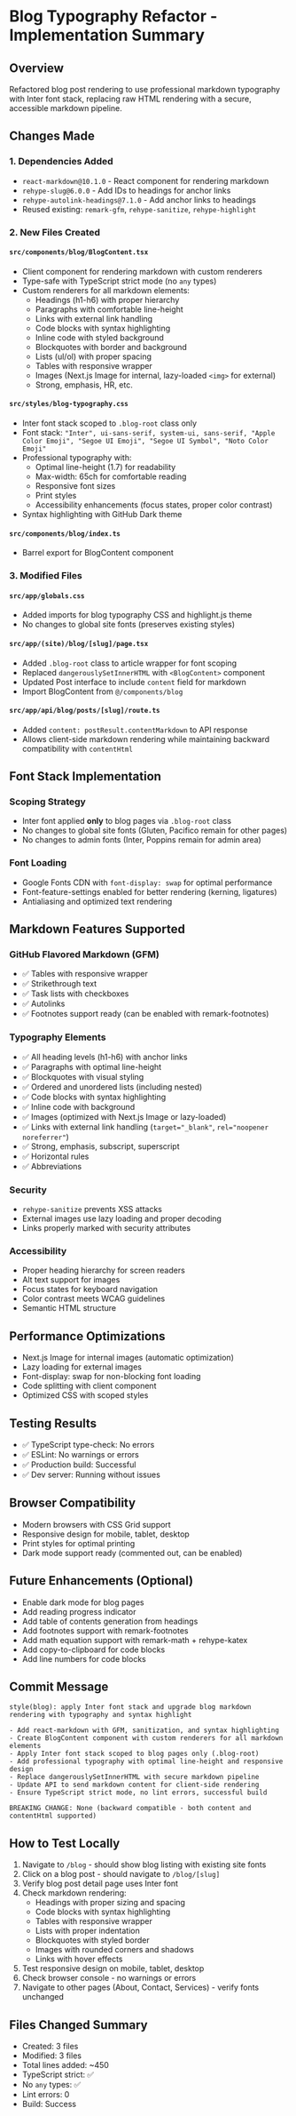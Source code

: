 # Blog Typography Refactor - Implementation Summary

## Overview

Refactored blog post rendering to use professional markdown typography with Inter font stack, replacing raw HTML rendering with a secure, accessible markdown pipeline.

## Changes Made

### 1. Dependencies Added

- `react-markdown@10.1.0` - React component for rendering markdown
- `rehype-slug@6.0.0` - Add IDs to headings for anchor links
- `rehype-autolink-headings@7.1.0` - Add anchor links to headings
- Reused existing: `remark-gfm`, `rehype-sanitize`, `rehype-highlight`

### 2. New Files Created

#### `src/components/blog/BlogContent.tsx`

- Client component for rendering markdown with custom renderers
- Type-safe with TypeScript strict mode (no `any` types)
- Custom renderers for all markdown elements:
  - Headings (h1-h6) with proper hierarchy
  - Paragraphs with comfortable line-height
  - Links with external link handling
  - Code blocks with syntax highlighting
  - Inline code with styled background
  - Blockquotes with border and background
  - Lists (ul/ol) with proper spacing
  - Tables with responsive wrapper
  - Images (Next.js Image for internal, lazy-loaded `<img>` for external)
  - Strong, emphasis, HR, etc.

#### `src/styles/blog-typography.css`

- Inter font stack scoped to `.blog-root` class only
- Font stack: `"Inter", ui-sans-serif, system-ui, sans-serif, "Apple Color Emoji", "Segoe UI Emoji", "Segoe UI Symbol", "Noto Color Emoji"`
- Professional typography with:
  - Optimal line-height (1.7) for readability
  - Max-width: 65ch for comfortable reading
  - Responsive font sizes
  - Print styles
  - Accessibility enhancements (focus states, proper color contrast)
- Syntax highlighting with GitHub Dark theme

#### `src/components/blog/index.ts`

- Barrel export for BlogContent component

### 3. Modified Files

#### `src/app/globals.css`

- Added imports for blog typography CSS and highlight.js theme
- No changes to global site fonts (preserves existing styles)

#### `src/app/(site)/blog/[slug]/page.tsx`

- Added `.blog-root` class to article wrapper for font scoping
- Replaced `dangerouslySetInnerHTML` with `<BlogContent>` component
- Updated Post interface to include `content` field for markdown
- Import BlogContent from `@/components/blog`

#### `src/app/api/blog/posts/[slug]/route.ts`

- Added `content: postResult.contentMarkdown` to API response
- Allows client-side markdown rendering while maintaining backward compatibility with `contentHtml`

## Font Stack Implementation

### Scoping Strategy

- Inter font applied **only** to blog pages via `.blog-root` class
- No changes to global site fonts (Gluten, Pacifico remain for other pages)
- No changes to admin fonts (Inter, Poppins remain for admin area)

### Font Loading

- Google Fonts CDN with `font-display: swap` for optimal performance
- Font-feature-settings enabled for better rendering (kerning, ligatures)
- Antialiasing and optimized text rendering

## Markdown Features Supported

### GitHub Flavored Markdown (GFM)

- ✅ Tables with responsive wrapper
- ✅ Strikethrough text
- ✅ Task lists with checkboxes
- ✅ Autolinks
- ✅ Footnotes support ready (can be enabled with remark-footnotes)

### Typography Elements

- ✅ All heading levels (h1-h6) with anchor links
- ✅ Paragraphs with optimal line-height
- ✅ Blockquotes with visual styling
- ✅ Ordered and unordered lists (including nested)
- ✅ Code blocks with syntax highlighting
- ✅ Inline code with background
- ✅ Images (optimized with Next.js Image or lazy-loaded)
- ✅ Links with external link handling (`target="_blank"`, `rel="noopener noreferrer"`)
- ✅ Strong, emphasis, subscript, superscript
- ✅ Horizontal rules
- ✅ Abbreviations

### Security

- `rehype-sanitize` prevents XSS attacks
- External images use lazy loading and proper decoding
- Links properly marked with security attributes

### Accessibility

- Proper heading hierarchy for screen readers
- Alt text support for images
- Focus states for keyboard navigation
- Color contrast meets WCAG guidelines
- Semantic HTML structure

## Performance Optimizations

- Next.js Image for internal images (automatic optimization)
- Lazy loading for external images
- Font-display: swap for non-blocking font loading
- Code splitting with client component
- Optimized CSS with scoped styles

## Testing Results

- ✅ TypeScript type-check: No errors
- ✅ ESLint: No warnings or errors
- ✅ Production build: Successful
- ✅ Dev server: Running without issues

## Browser Compatibility

- Modern browsers with CSS Grid support
- Responsive design for mobile, tablet, desktop
- Print styles for optimal printing
- Dark mode support ready (commented out, can be enabled)

## Future Enhancements (Optional)

- Enable dark mode for blog pages
- Add reading progress indicator
- Add table of contents generation from headings
- Add footnotes support with remark-footnotes
- Add math equation support with remark-math + rehype-katex
- Add copy-to-clipboard for code blocks
- Add line numbers for code blocks

## Commit Message

```
style(blog): apply Inter font stack and upgrade blog markdown rendering with typography and syntax highlight

- Add react-markdown with GFM, sanitization, and syntax highlighting
- Create BlogContent component with custom renderers for all markdown elements
- Apply Inter font stack scoped to blog pages only (.blog-root)
- Add professional typography with optimal line-height and responsive design
- Replace dangerouslySetInnerHTML with secure markdown pipeline
- Update API to send markdown content for client-side rendering
- Ensure TypeScript strict mode, no lint errors, successful build

BREAKING CHANGE: None (backward compatible - both content and contentHtml supported)
```

## How to Test Locally

1. Navigate to `/blog` - should show blog listing with existing site fonts
2. Click on a blog post - should navigate to `/blog/[slug]`
3. Verify blog post detail page uses Inter font
4. Check markdown rendering:
   - Headings with proper sizing and spacing
   - Code blocks with syntax highlighting
   - Tables with responsive wrapper
   - Lists with proper indentation
   - Blockquotes with styled border
   - Images with rounded corners and shadows
   - Links with hover effects
5. Test responsive design on mobile, tablet, desktop
6. Check browser console - no warnings or errors
7. Navigate to other pages (About, Contact, Services) - verify fonts unchanged

## Files Changed Summary

- Created: 3 files
- Modified: 3 files
- Total lines added: ~450
- TypeScript strict: ✅
- No `any` types: ✅
- Lint errors: 0
- Build: Success
